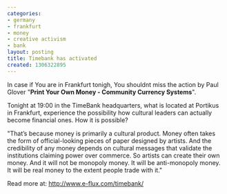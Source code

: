 ```yaml
---
categories:
- germany
- frankfurt
- money
- creative activism
- bank
layout: posting
title: Timebank has activated
created: 1306322895
---
```

<p>In case if You are in Frankfurt tonigh, You shouldnt miss the action by Paul Glover "<strong>Print Your Own Money - Community Currency Systems</strong>".</p><p>Tonight at 19:00 in the TimeBank headquarters, what is located at Portikus in Frankfurt, experience the possibility how cultural leaders can actually become financial ones. How it is possible?</p><p>"That’s because money is primarily a cultural product. Money often takes the form of official-looking pieces of paper designed by artists. And the credibility of any money depends on cultural messages that validate the institutions claiming power over commerce. So artists can create their own money. And it will not be monopoly money. It will be anti-monopoly money. It will be real money to the extent people trade with it."</p><p>Read more at: <a href="http://www.e-flux.com/timebank/">http://www.e-flux.com/timebank/</a></p>
